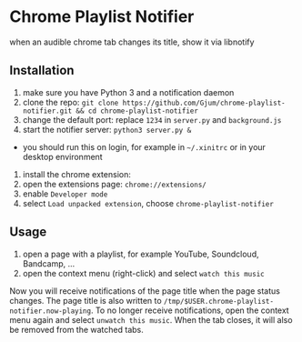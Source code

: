 # Chrome Playlist Notifier
when an audible chrome tab changes its title, show it via libnotify

## Installation
1. make sure you have Python 3 and a notification daemon
1. clone the repo: `git clone https://github.com/Gjum/chrome-playlist-notifier.git && cd chrome-playlist-notifier`
1. change the default port: replace `1234` in `server.py` and `background.js`
1. start the notifier server: `python3 server.py &`
  - you should run this on login, for example in `~/.xinitrc` or in your desktop environment
1. install the chrome extension:
  1. open the extensions page: `chrome://extensions/`
  1. enable `Developer mode`
  1. select `Load unpacked extension`, choose `chrome-playlist-notifier`

## Usage
1. open a page with a playlist, for example YouTube, Soundcloud, Bandcamp, ...
1. open the context menu (right-click) and select `watch this music`

Now you will receive notifications of the page title when the page status changes.
The page title is also written to `/tmp/$USER.chrome-playlist-notifier.now-playing`.
To no longer receive notifications, open the context menu again and select `unwatch this music`.
When the tab closes, it will also be removed from the watched tabs.

